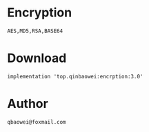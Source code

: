 # Encryption
    AES,MD5,RSA,BASE64

# Download
    implementation 'top.qinbaowei:encrption:3.0'

# Author
    qbaowei@foxmail.com
